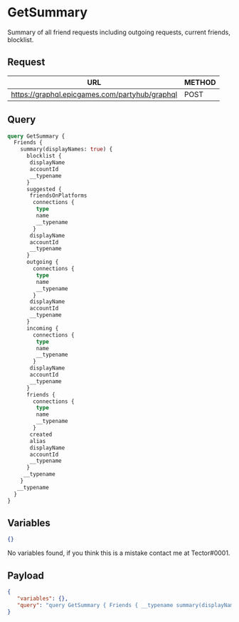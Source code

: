 # GetSummary

Summary of all friend requests including outgoing requests, current friends, blocklist.

## Request
| URL | METHOD |
| - | - |
| https://graphql.epicgames.com/partyhub/graphql | POST |

## Query
```graphql
query GetSummary {
  Friends {
    summary(displayNames: true) {
      blocklist {
       displayName
       accountId
       __typename
      }
      suggested {
       friendsOnPlatforms
        connections {
         type
         name
         __typename
        }
       displayName
       accountId
       __typename
      }
      outgoing {
        connections {
         type
         name
         __typename
        }
       displayName
       accountId
       __typename
      }
      incoming {
        connections {
         type
         name
         __typename
        }
       displayName
       accountId
       __typename
      }
      friends {
        connections {
         type
         name
         __typename
        }
       created
       alias
       displayName
       accountId
       __typename
      }
     __typename
    }
   __typename
  }
}
```

## Variables
```json
{}
```
No variables found, if you think this is a mistake contact me at Tector#0001.

## Payload
```json
{
   "variables": {},
   "query": "query GetSummary { Friends { __typename summary(displayNames: true) { __typename friends { __typename accountId displayName alias created connections { __typename name type } } incoming { __typename accountId displayName connections { __typename name type } } outgoing { __typename accountId displayName connections { __typename name type } } suggested { __typename accountId displayName connections { __typename name type } friendsOnPlatforms } blocklist { __typename accountId displayName } } } }"
}
```